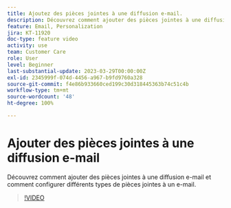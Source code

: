 ```yaml
---
title: Ajoutez des pièces jointes à une diffusion e-mail.
description: Découvrez comment ajouter des pièces jointes à une diffusion e-mail et comment configurer différents types de pièces jointes à un e-mail.
feature: Email, Personalization
jira: KT-11920
doc-type: feature video
activity: use
team: Customer Care
role: User
level: Beginner
last-substantial-update: 2023-03-29T00:00:00Z
exl-id: 2345999f-074d-4456-a967-b9fd9760a328
source-git-commit: f4e86b933660ced199c30d318445363b74c51c4b
workflow-type: tm+mt
source-wordcount: '48'
ht-degree: 100%

---
```


# Ajouter des pièces jointes à une diffusion e-mail

Découvrez comment ajouter des pièces jointes à une diffusion e-mail et comment configurer différents types de pièces jointes à un e-mail.

>[!VIDEO](https://video.tv.adobe.com/v/3415789?quality=12&learn=on)
